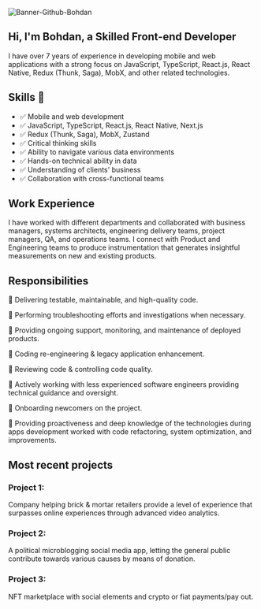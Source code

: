 ![Banner-Github-Bohdan](https://user-images.githubusercontent.com/26411546/223488306-407a7859-5212-4d96-a8e0-8607d6ade40c.jpg)
## Hi, I'm Bohdan, a Skilled Front-end Developer

I have over 7 years of experience in developing mobile and web applications with a strong focus on JavaScript, TypeScript, React.js, React Native, Redux (Thunk, Saga), MobX, and other related technologies.

## Skills 🦾

- ✅ Mobile and web development
- ✅ JavaScript, TypeScript, React.js, React Native, Next.js
- ✅ Redux (Thunk, Saga), MobX, Zustand
- ✅ Critical thinking skills
- ✅ Ability to navigate various data environments
- ✅ Hands-on technical ability in data
- ✅ Understanding of clients' business
- ✅ Collaboration with cross-functional teams

## Work Experience

I have worked with different departments and collaborated with business managers, systems architects, engineering delivery teams, project managers, QA, and operations teams. I connect with Product and Engineering teams to produce instrumentation that generates insightful measurements on new and existing products.

## Responsibilities
📌 Delivering testable, maintainable, and high-quality code.

📌 Performing troubleshooting efforts and investigations when necessary.

📌 Providing ongoing support, monitoring, and maintenance of deployed products.

📌 Coding re-engineering & legacy application enhancement.

📌 Reviewing code & controlling code quality.

📌 Actively working with less experienced software engineers providing technical guidance and oversight.

📌 Onboarding newcomers on the project.

📌 Providing proactiveness and deep knowledge of the technologies during apps development worked with code refactoring, system optimization, and improvements.

## Most recent projects 
### Project 1: 
Company helping brick & mortar retailers provide a level of experience that surpasses online experiences through advanced video analytics.
### Project 2:
A political microblogging social media app, letting the general public contribute towards various causes by means of donation. 
### Project 3:
NFT marketplace with social elements and crypto or fiat payments/pay out.


